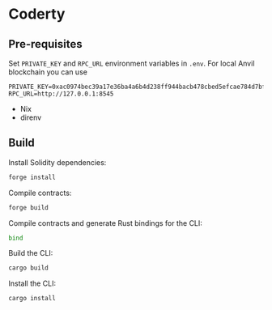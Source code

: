 # Coderty

## Pre-requisites

Set `PRIVATE_KEY` and `RPC_URL` environment variables in `.env`. For local Anvil blockchain you can use

``` text
PRIVATE_KEY=0xac0974bec39a17e36ba4a6b4d238ff944bacb478cbed5efcae784d7bf4f2ff80
RPC_URL=http://127.0.0.1:8545
```

- Nix
- direnv

##

## Build

Install Solidity dependencies:

```sh
forge install
```

Compile contracts:

```sh
forge build
```

Compile contracts and generate Rust bindings for the CLI:

```sh
bind
```

Build the CLI:

```sh
cargo build
```

Install the CLI:

```sh
cargo install
```

